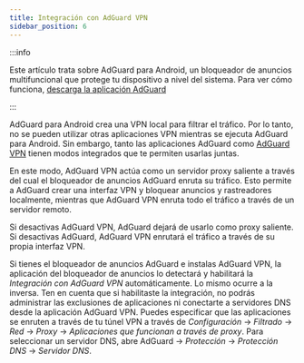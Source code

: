 ```yaml
---
title: Integración con AdGuard VPN
sidebar_position: 6
---
```


:::info

Este artículo trata sobre AdGuard para Android, un bloqueador de anuncios multifuncional que protege tu dispositivo a nivel del sistema. Para ver cómo funciona, [descarga la aplicación AdGuard](https://agrd.io/download-kb-adblock)

:::

AdGuard para Android crea una VPN local para filtrar el tráfico. Por lo tanto, no se pueden utilizar otras aplicaciones VPN mientras se ejecuta AdGuard para Android. Sin embargo, tanto las aplicaciones AdGuard como [AdGuard VPN](https://adguard-vpn.com/) tienen modos integrados que te permiten usarlas juntas.

En este modo, AdGuard VPN actúa como un servidor proxy saliente a través del cual el bloqueador de anuncios AdGuard enruta su tráfico. Esto permite a AdGuard crear una interfaz VPN y bloquear anuncios y rastreadores localmente, mientras que AdGuard VPN enruta todo el tráfico a través de un servidor remoto.

Si desactivas AdGuard VPN, AdGuard dejará de usarlo como proxy saliente. Si desactivas AdGuard, AdGuard VPN enrutará el tráfico a través de su propia interfaz VPN.

Si tienes el bloqueador de anuncios AdGuard e instalas AdGuard VPN, la aplicación del bloqueador de anuncios lo detectará y habilitará la _Integración con AdGuard VPN_ automáticamente. Lo mismo ocurre a la inversa. Ten en cuenta que si habilitaste la integración, no podrás administrar las exclusiones de aplicaciones ni conectarte a servidores DNS desde la aplicación AdGuard VPN. Puedes especificar que las aplicaciones se enruten a través de tu túnel VPN a través de _Configuración_ → _Filtrado_ → _Red_ → _Proxy_ → _Aplicaciones que funcionan a través de proxy_. Para seleccionar un servidor DNS, abre AdGuard → _Protección_ → _Protección DNS_ → _Servidor DNS_.
